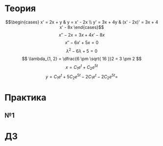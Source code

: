 # Теория
$$\begin{cases}
x' = 2x + y & y = x' - 2x \\
y' = 3x + 4y & (x' - 2x)' = 3x + 4 x' - 8x
\end{cases}$$
$$
x'' - 2x = 3x + 4x' -  8x
$$
$$
x'' - 6x' + 5x = 0
$$
$$
\lambda^2 - 6\lambda + 5 = 0
$$
$$
\lambda_{1, 2} = \dfrac{6 \pm \sqrt{ 16 }}2 = 3 \pm 2
$$
$$
x = C_{1} e ^t + C_{2} e^{5t}
$$
$$
y = C_{1} e^t + 5C_{2}e^{5t} - 2C_{1} e^t - 2C_{2}e^{5t} = 
$$

# Практика


## №1


# ДЗ
